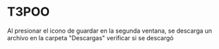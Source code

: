 # T3POO
 Al presionar el icono de guardar en la segunda ventana, se descarga un archivo en la carpeta "Descargas" verificar si se descargó 